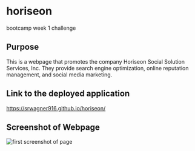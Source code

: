 # horiseon
bootcamp week 1 challenge

## Purpose
This is a webpage that promotes the company Horiseon Social Solution Services, Inc.  They provide search engine optimization, online reputation management, and social media marketing.

## Link to the deployed application
https://srwagner916.github.io/horiseon/

## Screenshot of Webpage
![first screenshot of page](./assets/images/horiseon-screenshot1.png)

